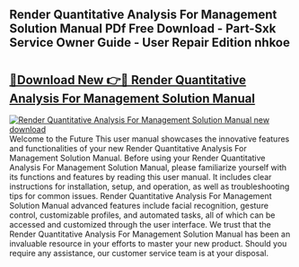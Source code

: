 ## Render Quantitative Analysis For Management Solution Manual PDf Free Download - Part-Sxk Service Owner Guide - User Repair Edition nhkoe

# <h2><a href="http://bc49922.oget.top/?id=Render+Quantitative+Analysis+For+Management+Solution+Manual">🔗Download New 👉🔴 Render Quantitative Analysis For Management Solution Manual</a></h2>

[![Render Quantitative Analysis For Management Solution Manual new download](https://i.imgur.com/5g1atiW.png)](http://bc49922.oget.top/?id=Render+Quantitative+Analysis+For+Management+Solution+Manual)
Welcome to the Future This user manual showcases the innovative features and functionalities of your new Render Quantitative Analysis For Management Solution Manual. Before using your Render Quantitative Analysis For Management Solution Manual, please familiarize yourself with its functions and features by reading this user manual. It includes clear instructions for installation, setup, and operation, as well as troubleshooting tips for common issues. Render Quantitative Analysis For Management Solution Manual advanced features include facial recognition, gesture control, customizable profiles, and automated tasks, all of which can be accessed and customized through the user interface. We trust that the Render Quantitative Analysis For Management Solution Manual has been an invaluable resource in your efforts to master your new product. Should you require any assistance, our customer service team is at your disposal.
